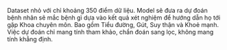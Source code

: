 Dataset nhỏ với chỉ khoảng 350 điểm dữ liệu.
Model sẽ đưa ra dự đoán bệnh nhân sẽ mắc bệnh gì dựa vào kết quả xét nghiệm để hướng dẫn họ tới gặp Khoa chuyên môn. Bao gồm Tiểu đường, Gút, Suy thận và Khoẻ mạnh.
Việc dự đoán chỉ mang tính tham khảo, chẩn đoán sang lọc, không mang tính khẳng định.
